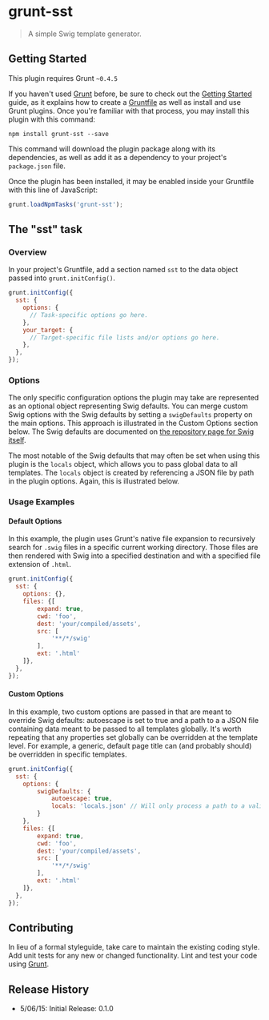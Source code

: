 # grunt-sst

> A simple Swig template generator.

## Getting Started
This plugin requires Grunt `~0.4.5`

If you haven't used [Grunt](http://gruntjs.com/) before, be sure to check out the [Getting Started](http://gruntjs.com/getting-started) guide, as it explains how to create a [Gruntfile](http://gruntjs.com/sample-gruntfile) as well as install and use Grunt plugins. Once you're familiar with that process, you may install this plugin with this command:

```shell
npm install grunt-sst --save
```

This command will download the plugin package along with its dependencies, as well as add it as a dependency to your project's `package.json` file.

Once the plugin has been installed, it may be enabled inside your Gruntfile with this line of JavaScript:

```js
grunt.loadNpmTasks('grunt-sst');
```

## The "sst" task

### Overview
In your project's Gruntfile, add a section named `sst` to the data object passed into `grunt.initConfig()`.

```js
grunt.initConfig({
  sst: {
    options: {
      // Task-specific options go here.
    },
    your_target: {
      // Target-specific file lists and/or options go here.
    },
  },
});
```

### Options
The only specific configuration options the plugin may take are represented as an optional object representing Swig defaults.  You can merge custom Swig options with the Swig defaults by setting a `swigDefaults` property on the main options.  This approach is illustrated in the Custom Options section below.  The Swig defaults are documented on [the repository page for Swig itself](http://paularmstrong.github.io/swig/docs/api/#SwigOpts).  

The most notable of the Swig defaults that may often be set when using this plugin is the `locals` object, which allows you to pass global data to all templates.  The `locals` object is created by referencing a JSON file by path in the plugin options.  Again, this is illustrated below.

### Usage Examples

#### Default Options
In this example, the plugin uses Grunt's native file expansion to recursively search for `.swig` files in a specific current working directory.  Those files are then rendered with Swig into a specified destination and with a specified file extension of `.html`.

```js
grunt.initConfig({
  sst: {
    options: {},
    files: {[
        expand: true,
        cwd: 'foo',
        dest: 'your/compiled/assets',
        src: [
            '**/*/swig'
        ],
        ext: '.html'
    ]},
  },
});
```

#### Custom Options
In this example, two custom options are passed in that are meant to override Swig defaults: autoescape is set to true and a path to a a JSON file containing data meant to be passed to all templates globally.  It's worth repeating that any properties set globally can be overridden at the template level.  For example, a generic, default page title can (and probably should) be overridden in specific templates.

```js
grunt.initConfig({
  sst: {
    options: {
        swigDefaults: {
            autoescape: true,
            locals: 'locals.json' // Will only process a path to a valid JSON file.
        }
    },
    files: {[
        expand: true,
        cwd: 'foo',
        dest: 'your/compiled/assets',
        src: [
            '**/*/swig'
        ],
        ext: '.html'
    ]},
  },
});
```

## Contributing
In lieu of a formal styleguide, take care to maintain the existing coding style. Add unit tests for any new or changed functionality. Lint and test your code using [Grunt](http://gruntjs.com/).

## Release History
* 5/06/15: Initial Release: 0.1.0
